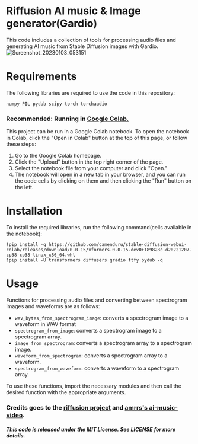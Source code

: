 # Riffusion AI music & Image generator(Gardio)
This code includes a collection of tools for processing audio files and generating AI music from Stable Diffusion images with Gardio.
![Screenshot_20230103_053151](https://user-images.githubusercontent.com/52294485/210404128-48073aeb-8493-4d93-9309-5ad5a7ce72f4.png)
# Requirements
The following libraries are required to use the code in this repository:

`numpy
PIL
pydub
scipy
torch
torchaudio`
### Recommended: Running in [Google Colab.](https://colab.research.google.com/)
This project can be run in a Google Colab notebook. To open the notebook in Colab, click the "Open in Colab" button at the top of this page, or follow these steps:

1. Go to the Google Colab homepage.
2. Click the "Upload" button in the top right corner of the page.
3. Select the notebook file from your computer and click "Open."
4. The notebook will open in a new tab in your browser, and you can run the code cells by clicking on them and then clicking the "Run" button on the left.

# Installation
To install the required libraries, run the following command(cells available in the notebook):

`!pip install -q https://github.com/camenduru/stable-diffusion-webui-colab/releases/download/0.0.15/xformers-0.0.15.dev0+189828c.d20221207-cp38-cp38-linux_x86_64.whl`<br>
`!pip install -U transformers diffusers gradio ftfy pydub -q`

# Usage
Functions for processing audio files and converting between spectrogram images and waveforms are as follows:
- `wav_bytes_from_spectrogram_image`: converts a spectrogram image to a waveform in WAV format
- `spectrogram_from_image`: converts a spectrogram image to a spectrogram array.
- `image_from_spectrogram`: converts a spectrogram array to a spectrogram image.
- `waveform_from_spectrogram`: converts a spectrogram array to a waveform.
- `spectrogram_from_waveform`: converts a waveform to a spectrogram array.

To use these functions, import the necessary modules and then call the desired function with the appropriate arguments. 


### Credits goes to the [riffusion project](https://github.com/riffusion/riffusion) and [amrrs's ai-music-video](https://github.com/amrrs/ai-music-video/blob/main/Riffusion_%2B_Gradio_AI_Generated_Music_Video.ipynb).

##### This code is released under the MIT License. See LICENSE for more details.

